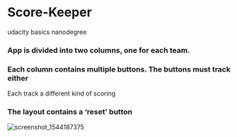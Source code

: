 # Score-Keeper
udacity basics nanodegree

### App is divided into two columns, one for each team.
### Each column contains multiple buttons. The buttons must track either
Each track a different kind of scoring
### The layout contains a ‘reset’ button

![screenshot_1544187375](https://user-images.githubusercontent.com/22664709/49648984-71d5a080-fa30-11e8-9820-9c1818ea9257.png)

